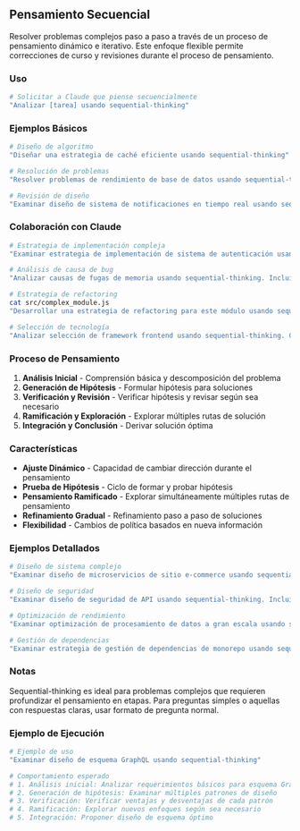 ## Pensamiento Secuencial

Resolver problemas complejos paso a paso a través de un proceso de pensamiento dinámico e iterativo. Este enfoque flexible permite correcciones de curso y revisiones durante el proceso de pensamiento.

### Uso

```bash
# Solicitar a Claude que piense secuencialmente
"Analizar [tarea] usando sequential-thinking"
```

### Ejemplos Básicos

```bash
# Diseño de algoritmo
"Diseñar una estrategia de caché eficiente usando sequential-thinking"

# Resolución de problemas
"Resolver problemas de rendimiento de base de datos usando sequential-thinking"

# Revisión de diseño
"Examinar diseño de sistema de notificaciones en tiempo real usando sequential-thinking"
```

### Colaboración con Claude

```bash
# Estrategia de implementación compleja
"Examinar estrategia de implementación de sistema de autenticación usando sequential-thinking. Considerar OAuth2, JWT y gestión de sesiones"

# Análisis de causa de bug
"Analizar causas de fugas de memoria usando sequential-thinking. Incluir revisión de código y resultados de profiling"

# Estrategia de refactoring
cat src/complex_module.js
"Desarrollar una estrategia de refactoring para este módulo usando sequential-thinking"

# Selección de tecnología
"Analizar selección de framework frontend usando sequential-thinking. Considerar requerimientos y restricciones del proyecto"
```

### Proceso de Pensamiento

1. **Análisis Inicial** - Comprensión básica y descomposición del problema
2. **Generación de Hipótesis** - Formular hipótesis para soluciones
3. **Verificación y Revisión** - Verificar hipótesis y revisar según sea necesario
4. **Ramificación y Exploración** - Explorar múltiples rutas de solución
5. **Integración y Conclusión** - Derivar solución óptima

### Características

- **Ajuste Dinámico** - Capacidad de cambiar dirección durante el pensamiento
- **Prueba de Hipótesis** - Ciclo de formar y probar hipótesis
- **Pensamiento Ramificado** - Explorar simultáneamente múltiples rutas de pensamiento
- **Refinamiento Gradual** - Refinamiento paso a paso de soluciones
- **Flexibilidad** - Cambios de política basados en nueva información

### Ejemplos Detallados

```bash
# Diseño de sistema complejo
"Examinar diseño de microservicios de sitio e-commerce usando sequential-thinking. Incluir procesamiento de pedidos, gestión de inventario e integración de pagos"

# Diseño de seguridad
"Examinar diseño de seguridad de API usando sequential-thinking. Incluir autenticación, autorización, limitación de tasa y registro de auditoría"

# Optimización de rendimiento
"Examinar optimización de procesamiento de datos a gran escala usando sequential-thinking. Considerar uso de memoria, velocidad de procesamiento y escalabilidad"

# Gestión de dependencias
"Examinar estrategia de gestión de dependencias de monorepo usando sequential-thinking. Incluir tiempo de build, despliegue y ejecución de pruebas"
```

### Notas

Sequential-thinking es ideal para problemas complejos que requieren profundizar el pensamiento en etapas. Para preguntas simples o aquellas con respuestas claras, usar formato de pregunta normal.

### Ejemplo de Ejecución

```bash
# Ejemplo de uso
"Examinar diseño de esquema GraphQL usando sequential-thinking"

# Comportamiento esperado
# 1. Análisis inicial: Analizar requerimientos básicos para esquema GraphQL
# 2. Generación de hipótesis: Examinar múltiples patrones de diseño
# 3. Verificación: Verificar ventajas y desventajas de cada patrón
# 4. Ramificación: Explorar nuevos enfoques según sea necesario
# 5. Integración: Proponer diseño de esquema óptimo
```
